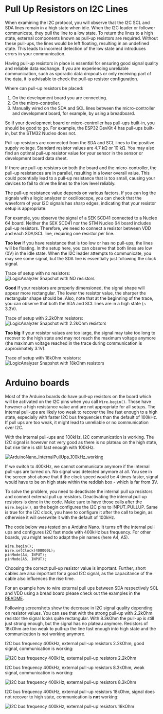 # Pull Up Resistors on I2C Lines

When examining the I2C protocol, you will observe that the I2C SCL and SDA lines remain in a high state when idle.
When the I2C leader or follower communicate, they pull the line to a low state. To return the lines to a
high state, external components known as pull-up resistors are required. Without these pull-ups, the lines would be left
floating, resulting in an undefined state. This leads to incorrect detection of the low state and introduces
errors in your communication.

Having pull-up resistors in place is essential for ensuring good signal quality and reliable data exchange. If you are
experiencing unreliable communication, such as sporadic data dropouts or only receiving part of the data, it is
advisable to check the pull-up resistor configuration.

Where can pull-up resistors be placed:

1. On the development board you are connecting.
2. On the micro-controller.
3. Manually wired on the SDA and SCL lines between the micro-controller and development board, for example, by using a
   breadboard.

So if your development board or micro-controller has pull-ups built-in, you should be good to go.
For example, the ESP32 DevKit 4 has pull-ups built-in, but the STM32 Nucleo does not.

Pull-up resistors are connected from the SDA and SCL lines to the positive supply voltage. Standard resistor values are
4.7 kΩ or 10 kΩ. You may also find an optimal pull-up resistor value for your sensor in the sensor or development board
data sheet.

If there are pull-up resistors on both the board and the micro-controller, the pull-up resistances are in parallel,
resulting in a lower overall value. This could potentially lead to a pull-up resistance that is too small, causing your
devices to fail to drive the lines to the low level reliably.

The pull-up resistance value depends on various factors. If you can log the signals with a logic analyzer or
oscilloscope, you can check that the waveform of your I2C signals has sharp edges, indicating that your resistor setup
is appropriate.

For example, you observe the signal of a SEK SCD41 connected to a Nucleo 64 board. Neither the SEK SCD41 nor the STM
Nucleo 64 board includes pull-up resistors. Therefore, we need to connect a resistor between VDD and each SDA/SCL line,
requiring one resistor per line.

**Too low** If you have resistance that is too low or has no pull-ups, the lines will be floating.
In the setup here, you can observe that both lines are low (0V) in the idle state. When the I2C leader attempts to
communicate, you may see some signal, but the SDA line is essentially just following the clock signal.

Trace of setup with no resistors:
![LogicAnalyzer Snapshot with NO resistors](images/Nucleo64_I2c_No_PullUps.png)

**Good** If your resistors are properly dimensioned, the signal shape will appear more rectangular. The lower the
resistor value, the sharper the rectangular shape should be.
Also, note that at the beginning of the trace, you can observe that both the SDA and SCL lines are in a high state (~
3.3V).

Trace of setup with 2.2kOhm resistors:
![LogicAnalyzer Snapshot with 2.2kOhm resistors](images/Nucleo64_I2c_2p2kOhm_PullUps.png)

**Too big** If your resistor values are too large, the signal may take too long to recover to the high state and may not
reach the maximum voltage anymore (the maximum voltage reached in the trace during communication is approximately 3.1V).

Trace of setup with 18kOhm resistors:
![LogicAnalyzer Snapshot with 18kOhm resistors](images/Nucleo64_I2c_18kOhm_PullUps.png)

# Arduino boards

Most of the Arduino boards do have pull-up resistors on the board which will be activated on the I2C pins when you call 
`Wire.begin()`. Those have however a high resistance value and are not appropriate for all setups. The internal pull-ups 
are likely too weak to recover the line fast enough to a high state, especially with faster I2C bus frequencies than 
the default of 100kHz. If pull ups are too weak, it might lead to unreliable or no communication over I2C.


With the internal pull-ups and 100kHz, I2C communication is working. The I2C signal is however not very good as there 
is no plateau on the high state, but rise time is still fast enough with 100kHz. 

![ArduinoNano_InternalPullUps_100kHz_working](images/ArduinoNano_InternalPullUps_100kHz_working.png)

If we switch to 400kHz, we cannot communicate anymore if the internal pull-ups are turned on. No signal was detected
anymore at all. You see in the screen shot above that if the clock speed would be 4 times faster, signal would have
to be on high state within the reddish box - which is far from 3V.

To solve the problem, you need to deactivate the internal pull up resistors and connect external pull up resistors.
Deactivating the internal pull up resistors is done in the code. Make sure to have those calls after the `Wire.begin()`,
as the begin configures the I2C pins to INPUT_PULLUP. Same is true for the I2C clock, you have to configure it after
the call to begin, as otherwise it will overwrite it with the default of 100kHz.

The code below was tested on a Arduino Nano. It turns off the internal pull ups and configures I2C fast mode with 400kHz
bus frequency. For other boards, you might need to adapt the pin names (here A4, A5).

```
Wire.begin();
Wire.setClock(400000L);
pinMode(A4, INPUT);
pinMode(A5, INPUT);
```

Choosing the correct pull-up resistor value is important. Further, short cables are also important for a good I2C signal,
as the capacitance of the cable also influences the rise time.

For an example how to wire external pull ups between SDA respectively SCL and VDD using a bread board please check out
the examples in the [README](README.md).

Following screenshots show the decrease in I2C signal quality depending on resistor values.
You can see that with the strong pull-up with 2.2kOhm resistor the signal looks quite rectangular.
With 8.3kOhm the pull-up is still just strong enough, but the signal has no plateau anymore.
Resistors of 18kOhm are too weak to pull-up the line fast enough into high state and the communication is not working anymore.

I2C bus frequency 400kHz, external pull-up resistors 2.2kOhm, good signal, communication is working:

![I2C bus frequency 400kHz, external pull-up resistors 2.2kOhm](images/ArduinoNano_External2.2kOhm_400kHz_working.png)

I2C bus frequency 400kHz, external pull-up resistors 8.3kOhm, weak signal, communication is working:

![I2C bus frequency 400kHz, external pull-up resistors 8.3kOhm](images/ArduinoNano_External8.3kOhm_400Hz_working.png)

I2C bus frequency 400kHz, external pull-up resistors 18kOhm, signal does not recover to high state, communication is **not** working:

![I2C bus frequency 400kHz, external pull-up resistors 18kOhm](images/ArduinoNano_External18kOhm_400kHz_not_working.png)
